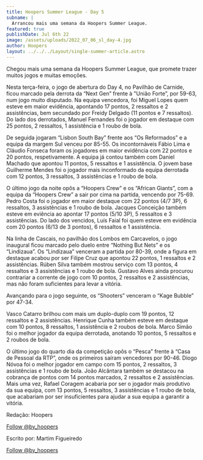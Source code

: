 ```yaml
---
title: Hoopers Summer League - Day 5
subname: |
  Arrancou mais uma semana da Hoopers Summer League.
featured: true
publishDate: Jul 6th 22
image: /assets/uploads/2022_07_06_sl_day-4.jpg
author: Hoopers
layout: ../../../Layout/single-summer-article.astro
---
```

<!--StartFragment-->

Chegou mais uma semana da Hoopers Summer League, que promete trazer muitos jogos e muitas emoções.



Nesta terça-feira, o jogo de abertura do Day 4, no Pavilhão de Carnide, ficou marcado pela derrota da “Next Gen” frente à "União Forte”, por 59-63, num jogo muito disputado. Na equipa vencedora, foi Miguel Lopes quem esteve em maior evidência, apontando 17 pontos, 2 ressaltos e 2 assistências, bem secundado por Freidy Delgado (11 pontos e 7 ressaltos). Do lado dos derrotados, Manuel Fernandes foi o jogador em destaque com 25 pontos, 2 ressaltos, 1 assistência e 1 roubo de bola. 



De seguida jogaram “Lisbon South Bay” frente aos “Os Reformados” e a equipa da margem Sul venceu por 85-55. Os incontornáveis Fábio Lima e Cláudio Fonseca foram os jogadores em maior evidência com 22 pontos e 20 pontos, respetivamente. A equipa já contou também com Daniel Machado que apontou 11 pontos, 5 ressaltos e 1 assistência. O jovem base Guilherme Mendes foi o jogador mais inconformado da equipa derrotada com 12 pontos, 3 ressaltos, 3 assistências e 1 roubo de bola.



O último jogo da noite opôs a “Hoopers Crew” e os “African Giants”, com a equipa da “Hoopers Crew” a sair por cima na partida, vencendo por 75-69. Pedro Costa foi o jogador em maior destaque com 22 pontos (4/7 3P), 6 ressaltos, 3 assistências e 1 roubo de bola. Jacques Conceição também esteve em eviência ao apontar 17 pontos (5/10 3P), 5 ressaltos e 3 assistências. Do lado dos vencidos, Luís Faial foi quem esteve em evidência com 20 pontos (6/13 de 3 pontos), 6 ressaltos e 1 assistência.



Na linha de Cascais, no pavilhão dos Lombos em Carcavelos, o jogo inaugural ficou marcado pelo duelo entre “Nothing But Nets” e os “Lindizaua”. Os “Lindizaua” venceram a partida por 80-39, onde a figura em destaque acabou por ser Filipe Cruz que apontou 22 pontos, 1 ressaltos e 2 assistências. Rúben Silva também mostrou serviço com 13 pontos, 4 ressaltos e 3 assistências e 1 roubo de bola. Gustavo Alves ainda procurou contrariar a corrente de jogo com 10 pontos, 2 ressaltos e 2 assistências, mas não foram suficientes para levar a vitória.



Avançando para o jogo seguinte, os “Shooters” venceram o “Kage Bubble” por 47-34. 

Vasco Catarro brilhou com mais um duplo-duplo com 19 pontos, 12 ressaltos e 2 assistências. Henrique Cunha também esteve em destaque com 10 pontos, 8 ressaltos, 1 assistência e 2 roubos de bola. Marco Simão foi o melhor jogador da equipa derrotada, anotando 10 pontos, 5 ressaltos e 2 roubos de bola.



O último jogo do quarto dia da competição opôs o “Pesca” frente à “Casa de Pessoal da RTP”, onde os primeiros saíram vencedores por 90-46. Diogo Nóvoa foi o melhor jogador em campo com 15 pontos, 2 ressaltos, 3 assistências e 1 roubo de bola. João Alcântara também se destacou na cobrança de pontos com 14 pontos marcados, 2 ressaltos e 2 assistências. Mais uma vez, Rafael Coragem acabaria por ser o jogador mais produtivo da sua equipa, com 13 pontos, 5 ressaltos, 3 assistências e 1 roubo de bola, que acabariam por ser insuficientes para ajudar a sua equipa a garantir a vitória.



Redação: Hoopers

<!--StartFragment-->

<a href="https://twitter.com/by_hoopers?ref_src=twsrc%5Etfw" class="twitter-follow-button" data-show-count="false">Follow @by_hoopers</a><script async src="https://platform.twitter.com/widgets.js" charset="utf-8"></script>

<!--EndFragment-->

Escrito por: Martim Figueiredo

<!--StartFragment-->

<a href="https://twitter.com/by_hoopers?ref_src=twsrc%5Etfw" class="twitter-follow-button" data-show-count="false">Follow @by_hoopers</a><script async src="https://platform.twitter.com/widgets.js" charset="utf-8"></script>

<!--EndFragment-->



<!--EndFragment-->
